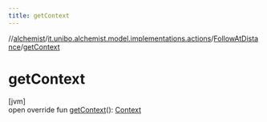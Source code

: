 ```yaml
---
title: getContext
---
```

//[alchemist](../../../index.html)/[it.unibo.alchemist.model.implementations.actions](../index.html)/[FollowAtDistance](index.html)/[getContext](get-context.html)



# getContext



[jvm]\
open override fun [getContext](get-context.html)(): [Context](../../it.unibo.alchemist.model.interfaces/-context/index.html)




